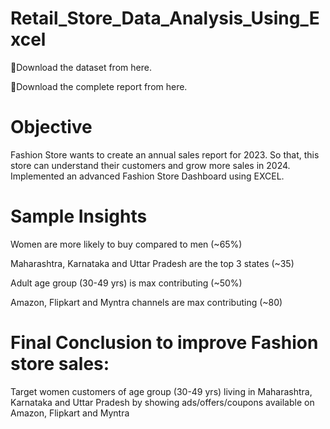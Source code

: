 # Retail_Store_Data_Analysis_Using_Excel
 
📍Download the dataset from here.

📍Download the complete report from here.

# Objective
Fashion Store wants to create an annual sales report for 2023. So that, this store can understand their customers and grow more sales in 2024. Implemented an advanced Fashion Store Dashboard using EXCEL.

# Sample Insights
Women are more likely to buy compared to men (~65%)

Maharashtra, Karnataka and Uttar Pradesh are the top 3 states (~35)

Adult age group (30-49 yrs) is max contributing (~50%)

Amazon, Flipkart and Myntra channels are max contributing (~80)

# Final Conclusion to improve Fashion store sales:
Target women customers of age group (30-49 yrs) living in Maharashtra, Karnataka and Uttar Pradesh by showing ads/offers/coupons available on Amazon, Flipkart and Myntra
